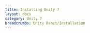 ```yaml
---
title: Installing Unity 7
layout: docs
category: Unity 7
breadcrumbs: Unity React/Installation
---
```

